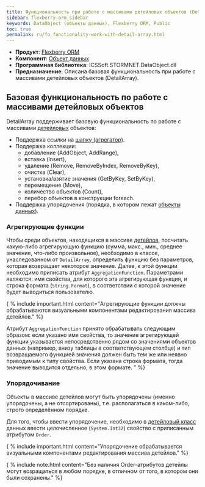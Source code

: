 ```yaml
---
title: Функциональность при работе с массивами детейловых объектов (DetailArray)
sidebar: flexberry-orm_sidebar
keywords: DataObject (объекты данных), Flexberry ORM, Public
toc: true
permalink: ru/fo_functionality-work-with-detail-array.html
---
```

* **Продукт**: [Flexberry ORM](fo_flexberry-o-r-m.html)
* **Компонент**: [Объект данных](fo_dataobject.html)
* **Программная библиотека**: ICSSoft.STORMNET.DataObject.dll
* **Предназначение**: Описана базовая функциональность при работе с массивами детейловых объектов (DetailArray).

## Базовая функциональность по работе с массивами детейловых объектов

DetailArray поддерживает базовую функциональность по работе с массивами [детейловых](fo_detail-associations-and-their-properties.html) объектов:

* Поддержка ссылки на [шапку (агрегатор)](fd_key-concepts.html).
* Поддержка коллекции: 
    * добавление (AddObject, AddRange), 
    * вставка (Insert), 
    * удаление (Remove, RemoveByIndex, RemoveByKey),
    * очистка (Clear), 
    * установка/взятие значения (GetByKey, SetByKey),
    * перемещение (Move),
    * количество объектов (Count),
    * перебор объектов в конструкции foreach.
* Поддержка упорядочения (порядка, в котором лежат [объекты данных](fo_dataobject.html)).

### Агрегирующие функции

Чтобы среди объектов, находящихся в массиве [детейлов](fo_detail-associations-and-their-properties.html), посчитать какую-либо агрегирующую функцию (сумма, макс., мин., среднее значение, что-либо произвольное), необходимо в классе, унаследованном от `DetailArray`, определить функцию без параметров, которая возвращает некоторое значение. Далее, к этой функции необходимо приписать атрибут `AggregationFunction`. Параметрами являются: имя свойства, для которого эта агрегирующая функция, и строка формата (`String.Format`), в соответствии с которой значение будет выводиться пользователю. 

{ % include important.html content="Агрегирующие функции должны обрабатываются визуальными компонентами редактирования массива детейлов." %}

Атрибут `AggregationFunction` принято обрабатывать следующим образом: если указано имя свойства, то значение агрегирующей функции указывается непосредственно рядом со значениями объектов данных (например, внизу таблицы в соответствующем столбце) и тип возвращаемого функцией значения должен быть тем же или неявно приводимым к типу свойства. Если указана строка формата, тогда значение выводится отдельно, в этом формате.
" %}

### Упорядочивание

Объекты в массиве детейлов могут быть упорядочены (именно упорядочены, а не отсортированы), т.е. располагаться в каком-либо, строго определённом порядке.

Для того, чтобы ввести упорядочение, необходимо в [детейловый класс](fo_detail-associations-and-their-properties.html) данных ввести целочисленное (`System.Int32`) свойство с приписанным атрибутом `Order`. 

{ % include important.html content="Упорядочение обрабатывается визуальными компонентами редактирования массива детейлов." %}

{ % include note.html content="Без наличия Order-атрибутов детейлы могут возращаться в любом порядке, в отличном от того, в котором они были сохранены." %}

